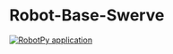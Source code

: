 # Robot-Base-Swerve

[![RobotPy application](https://github.com/frc2881/Robot-Base-Swerve/actions/workflows/python-app.yml/badge.svg?branch=2025-dev)](https://github.com/frc2881/Robot-Base-Swerve/actions/workflows/python-app.yml)